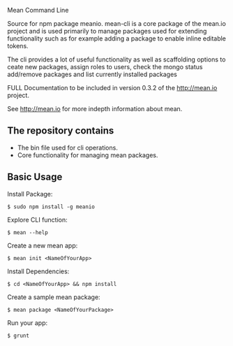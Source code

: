 Mean Command Line


Source for npm package meanio. mean-cli is a core package of the mean.io project and is used primarily to manage packages used for extending functionality such as for example adding a package to enable inline editable tokens. 

The cli provides a lot of useful functionality as well as scaffolding options to ceate new packages, assign roles to users, check the mongo status add/remove packages and list currently installed packages

FULL Documentation to be included in version 0.3.2 of the http://mean.io project.


See http://mean.io for more indepth information about mean.

## The repository contains
* The bin file used for cli operations.
* Core functionality for managing mean packages.

## Basic Usage

  Install Package:

    $ sudo npm install -g meanio

  Explore CLI function:

    $ mean --help
    
  Create a new mean app:

    $ mean init <NameOfYourApp>
    
  Install Dependencies:

    $ cd <NameOfYourApp> && npm install
    
  Create a sample mean package:

    $ mean package <NameOfYourPackage>

  Run your app:

    $ grunt
